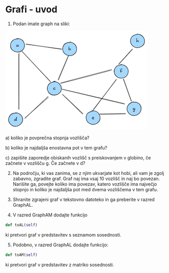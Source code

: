 # Grafi - uvod

1. Podan imate graph na sliki:

![primer grafa](img/example-graph.png)

a) koliko je povprečna stopnja vozlišča?

b) koliko je najdaljša enostavna pot v tem grafu?

c) zapišite zaporedje obiskanih vozlišč s preiskovanjem v globino, če začnete v vozlišču g. Če začnete v d?



2. Na področju, ki vas zanima, se z njim ukvarjate kot hobi, ali vam je zgolj zabavno, zgradite graf. Graf naj ima vsaj 10 vozlišč in naj bo povezan. Narišite ga, povejte koliko ima povezav, katero vozlišče ima največjo stopnjo in koliko je najdaljša pot med dvema vozliščema v tem grafu.

3. Shranite zgrajeni graf v tekstovno datoteko in ga preberite v razred GraphAL. 

4. V razred GraphAM dodajte funkcijo

```python
def toAL(self)
```
ki pretvori graf v predstavitev s seznamom sosednosti.

5. Podobno, v razred GraphAL dodajte funkcijo:
```python
def toAM(self)
```
ki pretvori graf v predstavitev z matriko sosednosti.